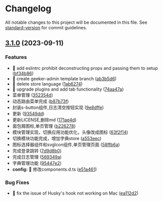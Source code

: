 # Changelog

All notable changes to this project will be documented in this file. See [standard-version](https://github.com/conventional-changelog/standard-version) for commit guidelines.

## [3.1.0](https://gitee.com/zxzyjs/SimpleAdmin/compare/v1.1.0...v3.1.0) (2023-09-11)

### Features

- 🚀 add eslintrc prohibit deconstructing props and passing them to setup ([bf34b86](https://gitee.com/zxzyjs/SimpleAdmin/commit/bf34b86111430cd9395a9dc96d3f697fbdbec8bb))
- 🚀 create geeker-admin template branch ([ab3b5d6](https://gitee.com/zxzyjs/SimpleAdmin/commit/ab3b5d6e06325dc30bdbdb60d4dafdaf3705083e))
- 🚀 delete store language ([1ab6274](https://gitee.com/zxzyjs/SimpleAdmin/commit/1ab62743f45f9e522516bc20dd5cb63a22db912e))
- 🚀 upgrade plugins and add tab functionality ([74aa47a](https://gitee.com/zxzyjs/SimpleAdmin/commit/74aa47af9c4be351db1457c17ad8f4529327f857))
- 菜单管理 ([352354d](https://gitee.com/zxzyjs/SimpleAdmin/commit/352354dd09834372a50ba4d46d252184a4ad3faf))
- 动态路由菜单完成 ([b87b73f](https://gitee.com/zxzyjs/SimpleAdmin/commit/b87b73fa43ccd05d6553c26b112b35cbe6d43988))
- 封装s-button组件,日志清空按钮实现 ([9e8dffe](https://gitee.com/zxzyjs/SimpleAdmin/commit/9e8dffe92ca673c6466d9ba1e5567d997ee500e2))
- 更新 ([93549dd](https://gitee.com/zxzyjs/SimpleAdmin/commit/93549dddfc73ba6d7d3b0ace8c965fd2ac7384fb))
- 更新LICENSE,删除md ([171ae4d](https://gitee.com/zxzyjs/SimpleAdmin/commit/171ae4d1928c1fd333aa2d586a0449355a12658e))
- 面包屑图标,单页管理 ([b226278](https://gitee.com/zxzyjs/SimpleAdmin/commit/b2262786a1d7207403eaca634f51b3c1db3b1d60))
- 模块管理实现，切换应用功能优化，头像改成图标 ([63f2f14](https://gitee.com/zxzyjs/SimpleAdmin/commit/63f2f140bdf7e004fcf7b621550c6f92da166fda))
- 切换模块功能完成，增加字典store ([a553eec](https://gitee.com/zxzyjs/SimpleAdmin/commit/a553eeca85f4984a76ada7b0050624a3895ff34e))
- 图标选择器组件和svgIcon组件,单页管理页面 ([58ffb6a](https://gitee.com/zxzyjs/SimpleAdmin/commit/58ffb6a0f41e3ac7d7d819be06165d994dfef543))
- 完成登录跳转 ([7d9d8b0](https://gitee.com/zxzyjs/SimpleAdmin/commit/7d9d8b0bd9d9cb1905d3b660880398e43af97bac))
- 完成日志管理 ([569349a](https://gitee.com/zxzyjs/SimpleAdmin/commit/569349a8cd57fe36762c45485f8f17918f622112))
- 字典管理功能 ([95447e2](https://gitee.com/zxzyjs/SimpleAdmin/commit/95447e28b05e368fd03c0885b04dcb892fc2c590))
- **config:** 🚀 修改components.d.ts ([e51a461](https://gitee.com/zxzyjs/SimpleAdmin/commit/e51a461535857e94685dfbee2a3a8ee68b7c35af))

### Bug Fixes

- 🧩 fix the issue of Husky's hook not working on Mac ([ea112d2](https://gitee.com/zxzyjs/SimpleAdmin/commit/ea112d27d5af9d6b18ba7be5181f47fba5b37f8f))
